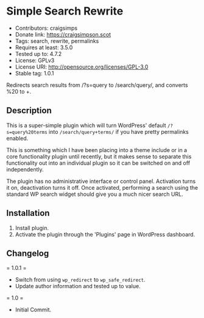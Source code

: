 # Simple Search Rewrite
* Contributors: craigsimps
* Donate link: https://craigsimpson.scot
* Tags: search, rewrite, permalinks
* Requires at least: 3.5.0
* Tested up to: 4.7.2
* License: GPLv3
* License URI: http://opensource.org/licenses/GPL-3.0
* Stable tag: 1.0.1

Redirects search results from /?s=query to /search/query/, and converts %20 to +.

## Description

This is a super-simple plugin which will turn WordPress' default `/?s=query%20terms` into `/search/query+terms/` if you have pretty permalinks enabled.

This is something which I have been placing into a theme include or in a core functionality plugin until recently, but it makes sense to separate this functionality out into an individual plugin so it can be switched on and off independently.

The plugin has no administrative interface or control panel. Activation turns it on, deactivation turns it off. Once activated, performing a search using the standard WP search widget should give you a much nicer search URL.

## Installation

1. Install plugin.
2. Activate the plugin through the 'Plugins' page in WordPress dashboard.

## Changelog

= 1.0.1 =
* Switch from using `wp_redirect` to `wp_safe_redirect`.
* Update author information and tested up to value.

= 1.0 =
* Initial Commit.